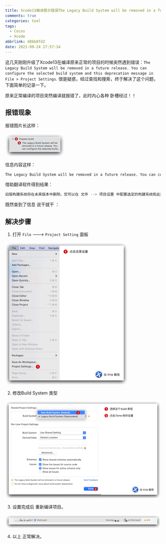 ```yaml
---
title: Xcode13编译提示错误The Legacy Build System will be removed in a future release
comments: true
categories: tool
tags:
  - Cocos
  - Xcode
abbrlink: d8bb8fd2
date: 2021-09-24 17:57:14
---
```


这几天刚刚升级了Xcode13在编译原来正常的项目的时候突然遇到错误：`The Legacy Build System will be removed in a future release. You can configure the selected build system and this deprecation message in File > Project Settings`. 很是疑惑，经过查找和搜索，终于解决了这个问题，下面简单的记录一下。
<!--more-->
原来正常编译的项目突然编译就报错了，此时内心各种 卧槽经过！！

## 报错现象

报错图片长这样：

![image-20210924174714693](Xcode13编译提示错误The-Legacy-Build-System-will-be-removed-in-a-future-release/image-20210924174714693.png)

信息内容这样：

```bash
The Legacy Build System will be removed in a future release. You can configure the selected build system and this deprecation message in File > Project Settings.
```

借助翻译软件得到结果：

```bash
旧版构建系统将在未来版本中删除。您可以在 文件 --> 项目设置 中配置选定的构建系统和此弃用消息。
```

既然查到了信息 说干就干 ：

## 解决步骤

1. 打开 `File` ---> `Project Setting`  面板

![image-20210924180254362](Xcode13编译提示错误The-Legacy-Build-System-will-be-removed-in-a-future-release/image-20210924180254362.png)

2. 修改Build System 类型

![image-20210924180602816](Xcode13编译提示错误The-Legacy-Build-System-will-be-removed-in-a-future-release/image-20210924180602816.png)

3. 设置完成后 重新编译项目。

![image-20210924181112173](Xcode13编译提示错误The-Legacy-Build-System-will-be-removed-in-a-future-release/image-20210924181112173.png)

4. 以上 正常解决。